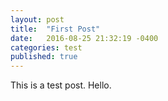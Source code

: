 ```yaml
---
layout: post
title:  "First Post"
date:   2016-08-25 21:32:19 -0400
categories: test
published: true
---
```

This is a test post. Hello.